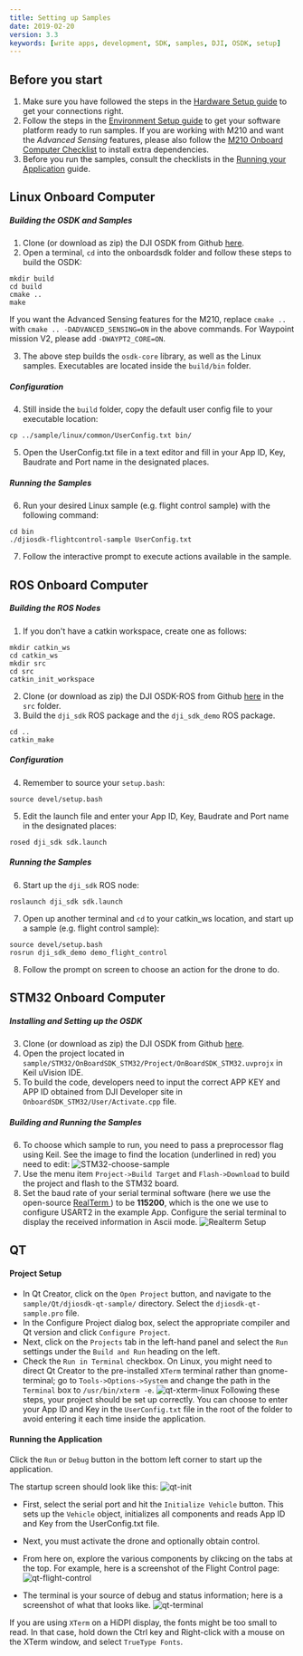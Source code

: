 ```yaml
---
title: Setting up Samples
date: 2019-02-20
version: 3.3
keywords: [write apps, development, SDK, samples, DJI, OSDK, setup]
---
```



## Before you start

1. Make sure you have followed the steps in the [Hardware Setup guide](../development-workflow/hardware-setup.html) to get your connections right.
2. Follow the steps in the [Environment Setup guide](../development-workflow/environment-setup.html) to get your software platform ready to run samples. If you are working with M210 and want the *Advanced Sensing* features, please also follow the [M210 Onboard Computer Checklist](../M210-Docs/oes-checklist.html) to install extra dependencies.
3. Before you run the samples, consult the checklists in the [Running your Application](../development-workflow/run-application.html) guide.

## Linux Onboard Computer

##### Building the OSDK and Samples

1. Clone (or download as zip) the DJI OSDK from Github [here](https://www.github.com/dji-sdk/Onboard-SDK).
2. Open a terminal, `cd` into the onboardsdk folder and follow these steps to build the OSDK:
```
mkdir build
cd build
cmake ..
make
```
If you want the Advanced Sensing features for the M210, replace `cmake ..` with `cmake .. -DADVANCED_SENSING=ON` in the above commands. For Waypoint mission V2, please add `-DWAYPT2_CORE=ON`.

3. The above step builds the `osdk-core` library, as well as the Linux samples. Executables are located inside the `build/bin` folder.

##### Configuration
4. Still inside the `build` folder, copy the default user config file to your executable location:
```
cp ../sample/linux/common/UserConfig.txt bin/
```
5. Open the UserConfig.txt file in a text editor and fill in your App ID, Key, Baudrate and Port name in the designated places.

##### Running the Samples
6. Run your desired Linux sample (e.g. flight control sample) with the following command:
```
cd bin
./djiosdk-flightcontrol-sample UserConfig.txt
```
7. Follow the interactive prompt to execute actions available in the sample.

## ROS Onboard Computer

##### Building the ROS Nodes

1. If you don't have a catkin workspace, create one as follows:
```
mkdir catkin_ws
cd catkin_ws
mkdir src
cd src
catkin_init_workspace
```
2. Clone (or download as zip) the DJI OSDK-ROS from Github [here](https://www.github.com/dji-sdk/Onboard-SDK-ROS) in the `src` folder.
3. Build the `dji_sdk` ROS package and the `dji_sdk_demo` ROS package.
```
cd ..
catkin_make
```

##### Configuration
4. Remember to source your `setup.bash`:
```
source devel/setup.bash
```
5. Edit the launch file and enter your App ID, Key, Baudrate and Port name in the designated places:
```
rosed dji_sdk sdk.launch
```


##### Running the Samples

6. Start up the `dji_sdk` ROS node:
```
roslaunch dji_sdk sdk.launch
```
7. Open up another terminal and `cd` to your catkin_ws location, and start up a sample (e.g. flight control sample):
```
source devel/setup.bash
rosrun dji_sdk_demo demo_flight_control
```
8. Follow the prompt on screen to choose an action for the drone to do.

## STM32 Onboard Computer

##### Installing and Setting up the OSDK
3. Clone (or download as zip) the DJI OSDK from Github [here](https://www.github.com/dji-sdk/Onboard-SDK).
4. Open the project located in `sample/STM32/OnBoardSDK_STM32/Project/OnBoardSDK_STM32.uvprojx` in Keil uVision IDE.
5. To build the code, developers need to input the correct APP KEY and APP ID obtained from DJI Developer site in `OnboardSDK_STM32/User/Activate.cpp` file.

##### Building and Running the Samples

6. To choose which sample to run, you need to pass a preprocessor flag using Keil. See the image to find the location (underlined in red) you need to edit:
![STM32-choose-sample](../images/STM32/stm32_sample_macro.png)
7. Use the menu item `Project->Build Target` and `Flash->Download` to build the project and flash to the STM32 board.
8. Set the baud rate of your serial terminal software (here we use the open-source <a href="http://realterm.sourceforge.net" target="_blank"> RealTerm </a>) to be **115200**, which is the one we use to configure USART2 in the example App. Configure the serial terminal to display the received information in Ascii mode.
![Realterm Setup](../../images/STM32/STM32_Realterm.png)

## QT

#### Project Setup

- In Qt Creator, click on the `Open Project` button, and navigate to the `sample/Qt/djiosdk-qt-sample/` directory. Select the `djiosdk-qt-sample.pro` file.
- In the Configure Project dialog box, select the appropriate compiler and Qt version and click `Configure Project`.
- Next, click on the `Projects` tab in the left-hand panel and select the `Run` settings under the `Build and Run` heading on the left.
- Check the `Run in Terminal` checkbox. On Linux, you might need to direct Qt Creator to the pre-installed `XTerm` terminal rather than gnome-terminal; go to `Tools->Options->System` and change the path in the `Terminal` box to `/usr/bin/xterm -e`.
![qt-xterm-linux](../images/qt/qt-xterm.png)
Following these steps, your project should be set up correctly. You can choose to enter your App ID and Key in the `UserConfig.txt` file in the root of the folder to avoid entering it each time inside the application.

#### Running the Application

Click the `Run` or `Debug` button in the bottom left corner to start up the application.

The startup screen should look like this:
![qt-init](../images/qt/Qt-Init.png)

- First, select the serial port and hit the `Initialize Vehicle` button. This sets up the `Vehicle` object, initializes all components and reads App ID and Key from the UserConfig.txt file.
- Next, you must activate the drone and optionally obtain control.
- From here on, explore the various components by clikcing on the tabs at the top. For example, here is a screenshot of the Flight Control page:
![qt-flight-control](../images/qt/Qt-Flight.png)

- The terminal is your source of debug and status information; here is a screenshot of what that looks like.
 ![qt-terminal](../images/qt/Qt-terminal.png)


If you are using `XTerm` on a HiDPI display, the fonts might be too small to read. In that case, hold down the Ctrl key and Right-click with a mouse on the XTerm window, and select `TrueType Fonts`.



